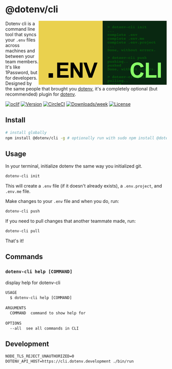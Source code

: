 # @dotenv/cli

<img src="https://raw.githubusercontent.com/dotenv-org/cli/master/dotenv-cli.png" alt="@dotenv/cli" align="right" />

Dotenv cli is a command line tool that syncs your `.env` files across machines and between your team members. It's like 1Password, but for developers. Designed by the same people that brought you [dotenv](https://github.com/motdotla/dotenv), it's a completely optional (but recommended) plugin for [dotenv](https://github.com/motdotla/dotenv).

[![oclif](https://img.shields.io/badge/cli-oclif-brightgreen.svg)](https://oclif.io)
[![Version](https://img.shields.io/npm/v/@dotenv/cli.svg)](https://npmjs.org/package/@dotenv/cli)
[![CircleCI](https://circleci.com/gh/dotenv-org/cli/tree/master.svg?style=shield)](https://circleci.com/gh/dotenv-org/cli/tree/master)
[![Downloads/week](https://img.shields.io/npm/dw/@dotenv/cli.svg)](https://npmjs.org/package/@dotenv/cli)
[![License](https://img.shields.io/npm/l/@dotenv/cli.svg)](https://github.com/dotenv-org/cli/blob/master/package.json)

## Install

```bash
# install globally
npm install @dotenv/cli -g # optionally run with sudo npm install @dotenv/cli -g
```

## Usage

In your terminal, initialize dotenv the same way you initialized
git.

```bash
dotenv-cli init
```

This will create a `.env` file (if it doesn't already exists), a 
`.env.project`, and `.env.me` file.

Make changes to your `.env` file and when you do, run:

```bash
dotenv-cli push
```

If you need to pull changes that another teammate made, run:

```bash
dotenv-cli pull
```

That's it!

## Commands

### `dotenv-cli help [COMMAND]`

display help for dotenv-cli

```
USAGE
  $ dotenv-cli help [COMMAND]

ARGUMENTS
  COMMAND  command to show help for

OPTIONS
  --all  see all commands in CLI
```

## Development

```
NODE_TLS_REJECT_UNAUTHORIZED=0 DOTENV_API_HOST=https://cli.dotenv.development ./bin/run
```
